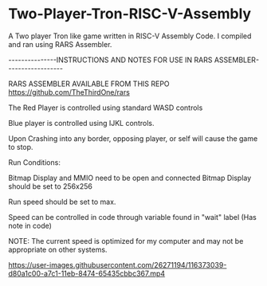 # Two-Player-Tron-RISC-V-Assembly
A Two player Tron like game written in RISC-V Assembly Code.  I compiled and ran using RARS Assembler.

---------------INSTRUCTIONS AND NOTES FOR USE IN RARS ASSEMBLER------------------

RARS ASSEMBLER AVAILABLE FROM THIS REPO https://github.com/TheThirdOne/rars

The Red Player is controlled using standard WASD controls

Blue player is controlled using IJKL controls.

Upon Crashing into any border, opposing player, or self will
cause the game to stop.

Run Conditions:

Bitmap Display and MMIO need to be open and connected
Bitmap Display should be set to 256x256

Run speed should be set to max.

Speed can be controlled in code through variable found in "wait"
label (Has note in code)

NOTE: The current speed is optimized for my computer and may not be
appropriate on other systems.

https://user-images.githubusercontent.com/26271194/116373039-d80a1c00-a7c1-11eb-8474-65435cbbc367.mp4
